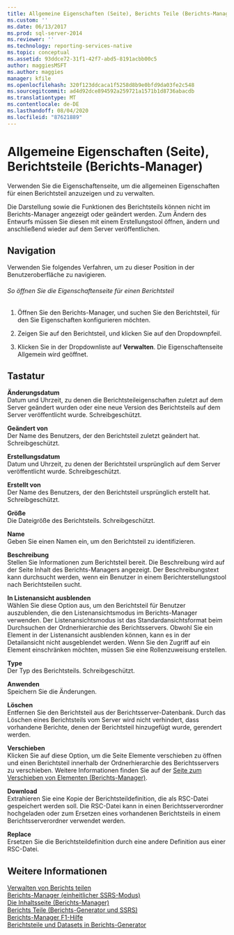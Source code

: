 ```yaml
---
title: Allgemeine Eigenschaften (Seite), Berichts Teile (Berichts-Manager) | Microsoft-Dokumentation
ms.custom: ''
ms.date: 06/13/2017
ms.prod: sql-server-2014
ms.reviewer: ''
ms.technology: reporting-services-native
ms.topic: conceptual
ms.assetid: 93ddce72-31f1-42f7-abd5-8191acbb00c5
author: maggiesMSFT
ms.author: maggies
manager: kfile
ms.openlocfilehash: 320f123ddcaca1f5258d8b9e0bfd9da03fe2c548
ms.sourcegitcommit: ad4d92dce894592a259721a1571b1d8736abacdb
ms.translationtype: MT
ms.contentlocale: de-DE
ms.lasthandoff: 08/04/2020
ms.locfileid: "87621889"
---
```

# <a name="general-properties-page-report-parts-report-manager"></a>Allgemeine Eigenschaften (Seite), Berichtsteile (Berichts-Manager)
  Verwenden Sie die Eigenschaftenseite, um die allgemeinen Eigenschaften für einen Berichtsteil anzuzeigen und zu verwalten.  
  
 Die Darstellung sowie die Funktionen des Berichtsteils können nicht im Berichts-Manager angezeigt oder geändert werden. Zum Ändern des Entwurfs müssen Sie diesen mit einem Erstellungstool öffnen, ändern und anschließend wieder auf dem Server veröffentlichen.  
  
## <a name="navigation"></a>Navigation  
 Verwenden Sie folgendes Verfahren, um zu dieser Position in der Benutzeroberfläche zu navigieren.  
  
###### <a name="to-open-the-properties-page-for-a-report-part"></a>So öffnen Sie die Eigenschaftenseite für einen Berichtsteil  
  
1.  Öffnen Sie den Berichts-Manager, und suchen Sie den Berichtsteil, für den Sie Eigenschaften konfigurieren möchten.  
  
2.  Zeigen Sie auf den Berichtsteil, und klicken Sie auf den Dropdownpfeil.  
  
3.  Klicken Sie in der Dropdownliste auf **Verwalten**. Die Eigenschaftenseite Allgemein wird geöffnet.  
  
## <a name="options"></a>Tastatur  
 **Änderungsdatum**  
 Datum und Uhrzeit, zu denen die Berichtsteileigenschaften zuletzt auf dem Server geändert wurden oder eine neue Version des Berichtsteils auf dem Server veröffentlicht wurde. Schreibgeschützt.  
  
 **Geändert von**  
 Der Name des Benutzers, der den Berichtsteil zuletzt geändert hat. Schreibgeschützt.  
  
 **Erstellungsdatum**  
 Datum und Uhrzeit, zu denen der Berichtsteil ursprünglich auf dem Server veröffentlicht wurde. Schreibgeschützt.  
  
 **Erstellt von**  
 Der Name des Benutzers, der den Berichtsteil ursprünglich erstellt hat. Schreibgeschützt.  
  
 **Größe**  
 Die Dateigröße des Berichtsteils. Schreibgeschützt.  
  
 **Name**  
 Geben Sie einen Namen ein, um den Berichtsteil zu identifizieren.  
  
 **Beschreibung**  
 Stellen Sie Informationen zum Berichtsteil bereit. Die Beschreibung wird auf der Seite Inhalt des Berichts-Managers angezeigt. Der Beschreibungstext kann durchsucht werden, wenn ein Benutzer in einem Berichterstellungstool nach Berichtsteilen sucht.  
  
 **In Listenansicht ausblenden**  
 Wählen Sie diese Option aus, um den Berichtsteil für Benutzer auszublenden, die den Listenansichtsmodus im Berichts-Manager verwenden. Der Listenansichtsmodus ist das Standardansichtsformat beim Durchsuchen der Ordnerhierarchie des Berichtsservers. Obwohl Sie ein Element in der Listenansicht ausblenden können, kann es in der Detailansicht nicht ausgeblendet werden. Wenn Sie den Zugriff auf ein Element einschränken möchten, müssen Sie eine Rollenzuweisung erstellen.  
  
 **Type**  
 Der Typ des Berichtsteils. Schreibgeschützt.  
  
 **Anwenden**  
 Speichern Sie die Änderungen.  
  
 **Löschen**  
 Entfernen Sie den Berichtsteil aus der Berichtsserver-Datenbank. Durch das Löschen eines Berichtsteils vom Server wird nicht verhindert, dass vorhandene Berichte, denen der Berichtsteil hinzugefügt wurde, gerendert werden.  
  
 **Verschieben**  
 Klicken Sie auf diese Option, um die Seite Elemente verschieben zu öffnen und einen Berichtsteil innerhalb der Ordnerhierarchie des Berichtsservers zu verschieben. Weitere Informationen finden Sie auf der [Seite zum Verschieben von Elementen &#40;Berichts-Manager&#41;](../../2014/reporting-services/move-items-page-report-manager.md).  
  
 **Download**  
 Extrahieren Sie eine Kopie der Berichtsteildefinition, die als RSC-Datei gespeichert werden soll. Die RSC-Datei kann in einen Berichtsserverordner hochgeladen oder zum Ersetzen eines vorhandenen Berichtsteils in einem Berichtsserverordner verwendet werden.  
  
 **Replace**  
 Ersetzen Sie die Berichtsteildefinition durch eine andere Definition aus einer RSC-Datei.  
  
## <a name="see-also"></a>Weitere Informationen  
 [Verwalten von Berichts teilen](report-design/managing-report-parts.md)   
 [Berichts-Manager &#40;einheitlicher SSRS-Modus&#41;](../../2014/reporting-services/report-manager-ssrs-native-mode.md)   
 [Die Inhaltsseite &#40;Berichts-Manager&#41;](../../2014/reporting-services/contents-page-report-manager.md)   
 [Berichts Teile &#40;Berichts-Generator und SSRS&#41;](report-parts-report-builder-and-ssrs.md)   
 [Berichts-Manager F1-Hilfe](../../2014/reporting-services/report-manager-f1-help.md)   
 [Berichtsteile und Datasets in Berichts-Generator](report-data/report-parts-and-datasets-in-report-builder.md)  
  
  
